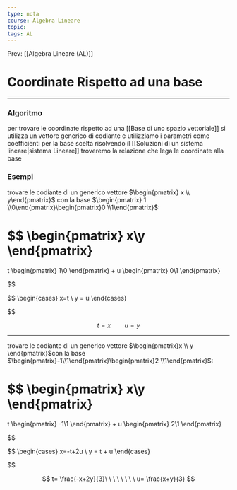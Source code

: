 ```yaml
---
type: nota
course: Algebra Lineare
topic: 
tags: AL
---
```


Prev: [[Algebra Lineare (AL)]]

# Coordinate Rispetto ad una base
---

### Algoritmo
per trovare le coordinate rispetto ad una [[Base di uno spazio vettoriale]] si utilizza un vettore generico di codiante e utilizziamo i parametri come coefficienti per la base scelta risolvendo il [[Soluzioni di un sistema lineare|sistema Lineare]] troveremo la relazione che lega le coordinate alla base

### Esempi

trovare le codiante di un generico vettore $\begin{pmatrix} x \\ y\end{pmatrix}$ con la base $\begin{pmatrix} 1 \\0\end{pmatrix}\begin{pmatrix}0 \\1\end{pmatrix}$:

$$
\begin{pmatrix}
x\\y
\end{pmatrix}
=
t
\begin{pmatrix}
1\\0
\end{pmatrix}
+
u
\begin{pmatrix}
0\\1
\end{pmatrix}

$$

$$
\begin{cases}
x=t \\
y = u
\end{cases}

$$

$$
t = x\ \ \ \ \ \ \ \ u = y
$$

---

  trovare le codiante di un generico vettore $\begin{pmatrix}x \\ y \end{pmatrix}$con la base $\begin{pmatrix}-1\\1\end{pmatrix}\begin{pmatrix}2 \\1\end{pmatrix}$:

$$
\begin{pmatrix}
x\\y
\end{pmatrix}
=
t
\begin{pmatrix}
-1\\1
\end{pmatrix}
+
u
\begin{pmatrix}
2\\1
\end{pmatrix}

$$

$$
\begin{cases}
x=-t+2u \\
y = t + u
\end{cases}

$$

$$
t= \frac{-x+2y}{3}\ \ \ \ \ \ \ \ u= \frac{x+y}{3}
$$
